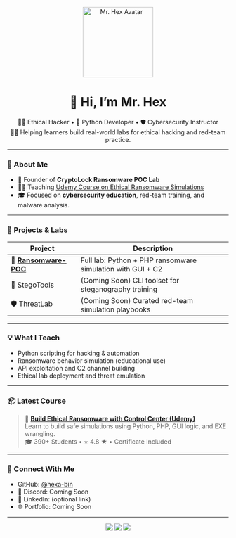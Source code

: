 <p align="center">
  <img src="https://avatars.githubusercontent.com/u/17396115?s=400&v=4" width="160" alt="Mr. Hex Avatar" />
</p>


<h1 align="center">👋 Hi, I’m Mr. Hex</h1>

<p align="center">
  🧑‍💻 Ethical Hacker • 🐍 Python Developer • 🛡️ Cybersecurity Instructor<br>
  👨‍🏫 Helping learners build real-world labs for ethical hacking and red-team practice.
</p>

---

### 🧠 About Me

- 🔐 Founder of **CryptoLock Ransomware POC Lab**
- 👨‍🏫 Teaching [Udemy Course on Ethical Ransomware Simulations](https://www.udemy.com/course/ethical-hacking-build-ransomware-with-control-center-poc/)
- 🎓 Focused on **cybersecurity education**, red-team training, and malware analysis.

---

### 🚀 Projects & Labs

| Project              | Description                                                  |
|----------------------|--------------------------------------------------------------|
| 🔐 **[Ransomware-POC](https://github.com/hexa-bin/Ransomware-POC)** | Full lab: Python + PHP ransomware simulation with GUI + C2 |
| 🔎 StegoTools        | (Coming Soon) CLI toolset for steganography training         |
| 🛡️ ThreatLab         | (Coming Soon) Curated red-team simulation playbooks          |

---

### 💡 What I Teach

- Python scripting for hacking & automation  
- Ransomware behavior simulation (educational use)  
- API exploitation and C2 channel building  
- Ethical lab deployment and threat emulation  

---

### 📦 Latest Course

> 🚨 **[Build Ethical Ransomware with Control Center (Udemy)](https://www.udemy.com/course/ethical-hacking-build-ransomware-with-control-center-poc/)**  
> Learn to build safe simulations using Python, PHP, GUI logic, and EXE wrangling.  
> 🎓 390+ Students • ⭐ 4.8 ★ • Certificate Included

---

### 🧭 Connect With Me

- GitHub: [@hexa-bin](https://github.com/hexa-bin)
- 💬 Discord: Coming Soon
- 💼 LinkedIn: (optional link)
- 🌐 Portfolio: Coming Soon

---

<p align="center">
  <img src="https://img.shields.io/badge/BUILT%20FOR-LABS-blueviolet?style=for-the-badge&logo=vercel" />
  <img src="https://img.shields.io/badge/POWERED%20BY-PYTHON-yellow?style=for-the-badge&logo=python" />
  <img src="https://img.shields.io/badge/SECURED%20BY-ETHICS-red?style=for-the-badge&logo=security" />
</p>
